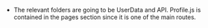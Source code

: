 * The relevant folders are going to be UserData and API. Profile.js is contained in the pages section since it is one of the main routes.
